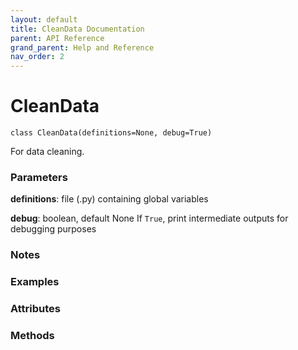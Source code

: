 ```yaml
---
layout: default
title: CleanData Documentation
parent: API Reference
grand_parent: Help and Reference
nav_order: 2
---
```


# CleanData

`class CleanData(definitions=None, debug=True)`

For data cleaning.

### Parameters

**definitions**: file (.py) containing global variables

**debug**: boolean, default None
    If `True`, print intermediate outputs for debugging purposes

### Notes

### Examples

### Attributes

### Methods